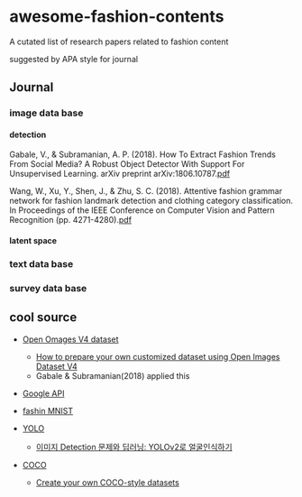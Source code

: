 # awesome-fashion-contents

A cutated list of research papers related to fashion content

suggested by APA style for journal

## Journal

### image data base

#### detection

Gabale, V., & Subramanian, A. P. (2018). How To Extract Fashion Trends From Social Media? A Robust Object Detector With Support For Unsupervised Learning. arXiv preprint arXiv:1806.10787.[pdf](https://arxiv.org/pdf/1806.10787v1.pdf)

Wang, W., Xu, Y., Shen, J., & Zhu, S. C. (2018). Attentive fashion grammar network for fashion landmark detection and clothing category classification. In Proceedings of the IEEE Conference on Computer Vision and Pattern Recognition (pp. 4271-4280).[pdf](http://openaccess.thecvf.com/content_cvpr_2018/papers/Wang_Attentive_Fashion_Grammar_CVPR_2018_paper.pdf)

#### latent space



### text data base


### survey data base

## cool source

- [Open Omages V4 dataset](https://storage.googleapis.com/openimages/web/index.html)
    - [How to prepare your own customized dataset using Open Images Dataset V4](https://medium.com/@c.n.veeraganesh/how-to-prepare-your-own-customized-dataset-using-open-images-dataset-v4-8dfce9b9e147)
    - Gabale & Subramanian(2018) applied this 
    
- [Google API](https://cloud.google.com/vision/?utm_source=google&utm_medium=cpc&utm_campaign=japac-KR-all-en-dr-bkws-all-all-trial-b-dr-1003987&utm_content=text-ad-none-none-DEV_c-CRE_252357824052-ADGP_Hybrid+%7C+AW+SEM+%7C+BKWS+~+T1+%7C+BMM+%7C+ML+%7C+M:1+%7C+KR+%7C+en+%7C+Vision+%7C+API-KWID_43700029827974738-kwd-367731347431&userloc_1009871&utm_term=KW_%2Bgoogle%20%2Bimage%20%2Bapi&gclid=Cj0KCQiA89zvBRDoARIsAOIePbCIa1eUd98IbAiphARVslM5f9Tlw4jKEKDS6eNpkI6zsU9mrVb6fYQaAuTOEALw_wcB)

- [fashin MNIST](https://github.com/zalandoresearch/fashion-mnist)

- [YOLO](https://pjreddie.com/darknet/yolo/)
    - [이미지 Detection 문제와 딥러닝: YOLOv2로 얼굴인식하기](http://research.sualab.com/practice/2018/05/14/image-detection-deep-learning.html)
- [COCO](http://cocodataset.org/#home)
    - [Create your own COCO-style datasets](https://patrickwasp.com/create-your-own-coco-style-dataset/)
